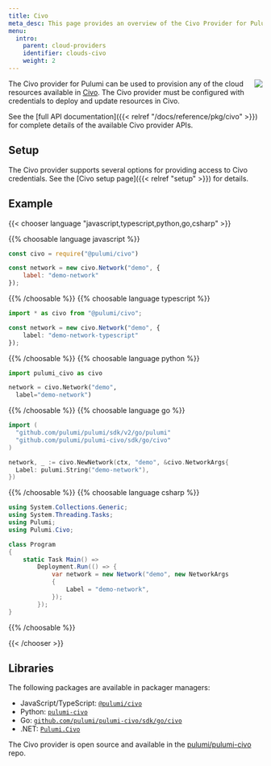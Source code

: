 ```yaml
---
title: Civo
meta_desc: This page provides an overview of the Civo Provider for Pulumi.
menu:
  intro:
    parent: cloud-providers
    identifier: clouds-civo
    weight: 2
---
```


<img src="/logos/tech/civo.png" align="right" class="h-16 px-8 pb-4">

The Civo provider for Pulumi can be used to provision any of the cloud resources available in [Civo](https://www.civo.com/).
The Civo provider must be configured with credentials to deploy and update resources in Civo.

See the [full API documentation]({{< relref "/docs/reference/pkg/civo" >}}) for complete details of the available Civo provider APIs.

## Setup

The Civo provider supports several options for providing access to Civo credentials.  See the [Civo setup page]({{< relref "setup" >}}) for details.

## Example

{{< chooser language "javascript,typescript,python,go,csharp" >}}

{{% choosable language javascript %}}

```javascript
const civo = require("@pulumi/civo")

const network = new civo.Network("demo", {
    label: "demo-network"
});
```

{{% /choosable %}}
{{% choosable language typescript %}}

```typescript
import * as civo from "@pulumi/civo";

const network = new civo.Network("demo", {
    label: "demo-network-typescript"
});

```

{{% /choosable %}}
{{% choosable language python %}}

```python
import pulumi_civo as civo

network = civo.Network("demo",
  label="demo-network")
```

{{% /choosable %}}
{{% choosable language go %}}

```go
import (
  "github.com/pulumi/pulumi/sdk/v2/go/pulumi"
  "github.com/pulumi/pulumi-civo/sdk/go/civo"
)

network, _ := civo.NewNetwork(ctx, "demo", &civo.NetworkArgs{
  Label: pulumi.String("demo-network"),
})
```

{{% /choosable %}}
{{% choosable language csharp %}}

```csharp
using System.Collections.Generic;
using System.Threading.Tasks;
using Pulumi;
using Pulumi.Civo;

class Program
{
    static Task Main() =>
        Deployment.Run(() => {
            var network = new Network("demo", new NetworkArgs
            {
                Label = "demo-network",
            });
        });
}
```

{{% /choosable %}}

{{< /chooser >}}

## Libraries

The following packages are available in packager managers:

* JavaScript/TypeScript: [`@pulumi/civo`](https://www.npmjs.com/package/@pulumi/civo)
* Python: [`pulumi-civo`](https://pypi.org/project/pulumi-civo/)
* Go: [`github.com/pulumi/pulumi-civo/sdk/go/civo`](https://github.com/pulumi/pulumi-civo)
* .NET: [`Pulumi.Civo`](https://www.nuget.org/packages/Pulumi.Civo)

The Civo provider is open source and available in the [pulumi/pulumi-civo](https://github.com/pulumi/pulumi-civo) repo.
